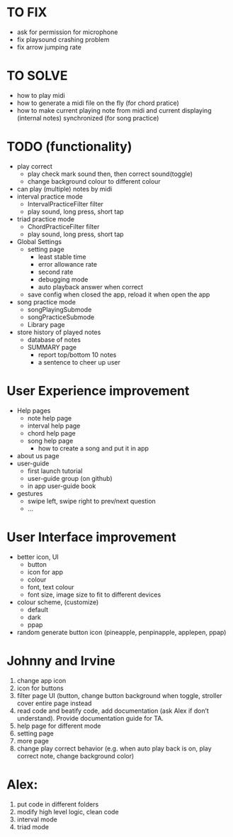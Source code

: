 # TO FIX
- ask for permission for microphone
- fix playsound crashing problem
- fix arrow jumping rate

# TO SOLVE
- how to play midi
- how to generate a midi file on the fly (for chord pratice)
- how to make current playing note from midi and current displaying (internal notes) synchronized (for song practice)

# TODO (functionality)
- play correct
  - play check mark sound then, then correct sound(toggle)
  - change background colour to different colour
- can play (multiple) notes by midi
- interval practice mode
  - IntervalPracticeFilter filter
  - play sound, long press, short tap
- triad practice mode
  - ChordPracticeFilter filter
  - play sound, long press, short tap
- Global Settings
  - setting page
    - least stable time
    - error allowance rate
    - second rate
    - debugging mode
    - auto playback answer  when correct
  - save config when closed the app, reload it when open the app
- song practice mode
  - songPlayingSubmode
  - songPracticeSubmode
  - Library page
- store history of played notes
  - database of notes
  - SUMMARY page
    - report top/bottom 10 notes
    - a sentence to cheer up user

# User Experience improvement
- Help pages
  - note help page
  - interval help page
  - chord help page
  - song help page
    - how to create a song and put it in app
- about us page
- user-guide
  - first launch tutorial
  - user-guide group (on github)
  - in app user-guide book
- gestures
  - swipe left, swipe right to prev/next question
  - ...

# User Interface improvement
- better icon, UI
  - button
  - icon for app
  - colour
  - font, text colour
  - font size, image size to fit to different devices
- colour scheme, (customize)
  - default
  - dark
  - ppap
- random generate button icon (pineapple, penpinapple, applepen, ppap)

# Johnny and Irvine
1. change app icon
2. icon for buttons
3. filter page UI (button, change button background when toggle, stroller cover entire page instead
4. read code and beatify code, add documentation (ask Alex if don’t understand). Provide documentation guide for TA.
5. help page for different mode
6. setting page
7. more page
8. change play correct behavior (e.g. when auto play back is on, play correct note, change background color)


# Alex:
1. put code in different folders
2. modify high level logic, clean code
3. interval mode
4. triad mode

